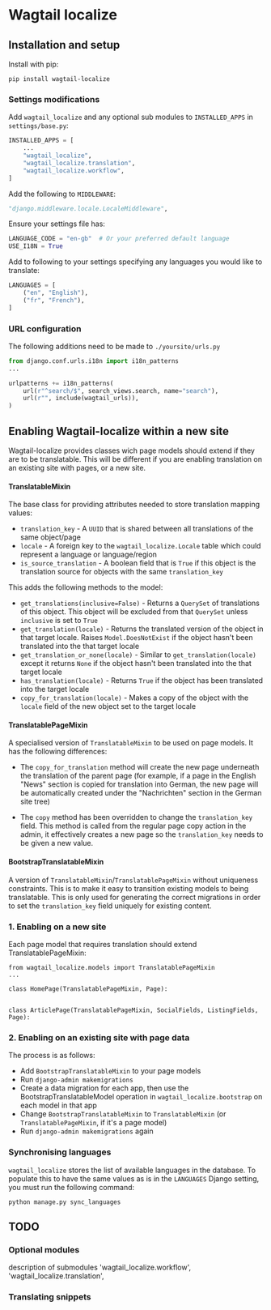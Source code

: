 # Wagtail localize


## Installation and setup

Install with pip:

```shell
pip install wagtail-localize
```

### Settings modifications

Add `wagtail_localize` and any optional sub modules to `INSTALLED_APPS` in `settings/base.py`:

```python
INSTALLED_APPS = [
    ...
    "wagtail_localize",
    "wagtail_localize.translation",
    "wagtail_localize.workflow",
]
```

Add the following to `MIDDLEWARE`:

```python
"django.middleware.locale.LocaleMiddleware",
```

Ensure your settings file has:

```python
LANGUAGE_CODE = "en-gb"  # Or your preferred default language
USE_I18N = True
```

Add to following to your settings specifying any languages you would like to translate:

```python
LANGUAGES = [
    ("en", "English"),
    ("fr", "French"),
]
```



### URL configuration

The following additions need to be made to `./yoursite/urls.py`

```python
from django.conf.urls.i18n import i18n_patterns
...

urlpatterns += i18n_patterns(
    url(r"^search/$", search_views.search, name="search"),
    url(r"", include(wagtail_urls)),
)
```

## Enabling Wagtail-localize within a new site

Wagtail-localize provides classes wich page models should extend if they are to be translatable. This will be different if you are enabling translation on an existing site with pages, or a new site.

#### TranslatableMixin

The base class for providing attributes needed to store translation mapping values:

- `translation_key` - A `UUID` that is shared between all translations of the same object/page
- `locale` - A foreign key to the `wagtail_localize.Locale` table which could represent a language or language/region
- `is_source_translation` - A boolean field that is `True` if this object is the translation source for objects with the same `translation_key`

This adds the following methods to the model:

 - `get_translations(inclusive=False)` - Returns a `QuerySet` of translations of this object. This object will be excluded from that `QuerySet` unless `inclusive` is set to `True`
 - `get_translation(locale)` - Returns the translated version of the object in that target locale. Raises `Model.DoesNotExist` if the object hasn't been translated into the that target locale
  - `get_translation_or_none(locale)` - Similar to `get_translation(locale)` except it returns `None` if the object hasn't been translated into the that target locale
 - `has_translation(locale)` - Returns `True` if the object has been translated into the target locale
 - `copy_for_translation(locale)` - Makes a copy of the object with the `locale` field of the new object set to the target locale

#### TranslatablePageMixin

A specialised version of `TranslatableMixin` to be used on page models. It has the following differences:

- The `copy_for_translation` method will create the new page underneath the translation of the parent page (for example, if a page in the English "News" section is copied for translation into German, the new page will be automatically created under the "Nachrichten" section in the German site tree)

- The `copy` method has been overridden to change the `translation_key` field. This method is called from the regular page copy action in the admin, it effectively creates a new page so the `translation_key` needs to be given a new value.

#### BootstrapTranslatableMixin

A version of `TranslatableMixin`/`TranslatablePageMixin` without uniqueness constraints. This is to make it easy to transition existing models to being translatable. This is only used for generating the correct migrations in order to set the `translation_key` field uniquely for existing content.

### 1. Enabling on a new site

Each page model that requires translation should extend TranslatablePageMixin:

```
from wagtail_localize.models import TranslatablePageMixin
...

class HomePage(TranslatablePageMixin, Page):


class ArticlePage(TranslatablePageMixin, SocialFields, ListingFields, Page):
```

### 2. Enabling on an existing site with page data

The process is as follows:

- Add `BootstrapTranslatableMixin` to your page models
- Run `django-admin makemigrations`
- Create a data migration for each app, then use the BootstrapTranslatableModel operation in
`wagtail_localize.bootstrap` on each model in that app
- Change `BootstrapTranslatableMixin` to `TranslatableMixin` (or `TranslatablePageMixin`, if it's a page model)
- Run `django-admin makemigrations` again


### Synchronising languages

`wagtail_localize` stores the list of available languages in the database. To populate this to have the same values as is in the `LANGUAGES` Django setting, you must run the following command:

```shell
python manage.py sync_languages
```

## TODO

### Optional modules

description of submodules
'wagtail_localize.workflow',
'wagtail_localize.translation',

### Translating snippets
